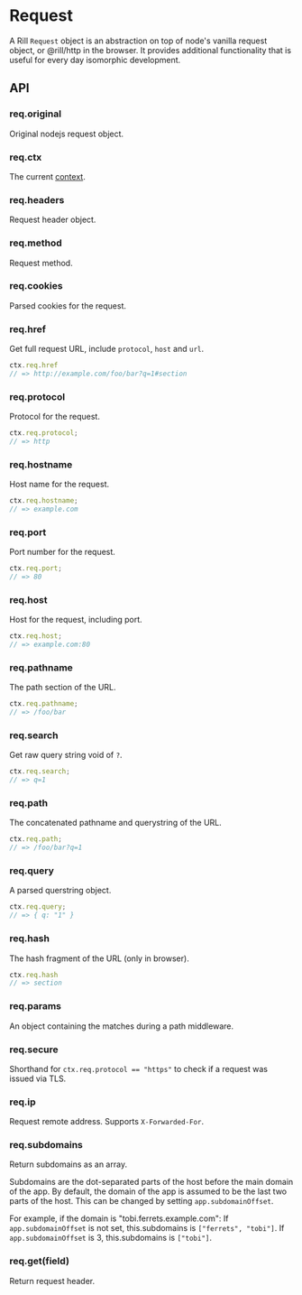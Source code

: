 # Request

  A Rill `Request` object is an abstraction on top of node's vanilla request object, or @rill/http in the browser.
  It provides additional functionality that is useful for every day isomorphic development.

## API

### req.original
 
 Original nodejs request object.

### req.ctx

 The current [context](https://github.com/rill-js/rill/blob/master/docs/api/context.md).

### req.headers

 Request header object.

### req.method

 Request method.

### req.cookies

 Parsed cookies for the request.

### req.href

  Get full request URL, include `protocol`, `host` and `url`.

```js
ctx.req.href
// => http://example.com/foo/bar?q=1#section
```

### req.protocol

 Protocol for the request.

```js
ctx.req.protocol;
// => http
```

### req.hostname
  
 Host name for the request.

```js
ctx.req.hostname;
// => example.com
```

### req.port
  
 Port number for the request.

```js
ctx.req.port;
// => 80
```

### req.host
  
 Host for the request, including port.

```js
ctx.req.host;
// => example.com:80
```

### req.pathname

 The path section of the URL.

```js
ctx.req.pathname;
// => /foo/bar
```

### req.search

  Get raw query string void of `?`.

```js
ctx.req.search;
// => q=1
```

### req.path

 The concatenated pathname and querystring of the URL.

```js
ctx.req.path;
// => /foo/bar?q=1
```

### req.query

 A parsed querstring object.

 ```js
ctx.req.query;
// => { q: "1" }
```

### req.hash

 The hash fragment of the URL (only in browser).

```js
ctx.req.hash
// => section
```

### req.params

 An object containing the matches during a path middleware.

### req.secure

  Shorthand for `ctx.req.protocol == "https"` to check if a request was
  issued via TLS.

### req.ip

  Request remote address. Supports `X-Forwarded-For`.

### req.subdomains

  Return subdomains as an array.

  Subdomains are the dot-separated parts of the host before the main domain of
  the app. By default, the domain of the app is assumed to be the last two
  parts of the host. This can be changed by setting `app.subdomainOffset`.

  For example, if the domain is "tobi.ferrets.example.com":
  If `app.subdomainOffset` is not set, this.subdomains is `["ferrets", "tobi"]`.
  If `app.subdomainOffset` is 3, this.subdomains is `["tobi"]`.

### req.get(field)

  Return request header.